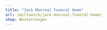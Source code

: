 ```yaml
---
title: "Jack Monreal Funeral Home"
url: /willowick/jack-monreal-funeral-home/
shop: Bestattungen
---
```

